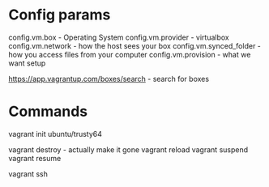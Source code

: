 # Config params
config.vm.box - Operating System
config.vm.provider - virtualbox
config.vm.network - how the host sees your box
config.vm.synced_folder - how you access files from your computer
config.vm.provision - what we want setup

https://app.vagrantup.com/boxes/search - search for boxes

# Commands
vagrant init ubuntu/trusty64

vagrant destroy - actually make it gone
vagrant reload
vagrant suspend
vagrant resume

vagrant ssh

